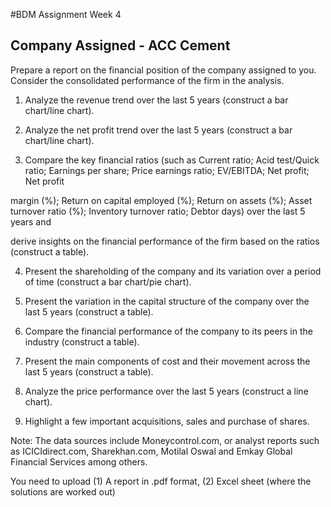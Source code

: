 #BDM Assignment Week 4

## Company Assigned - ACC Cement
Prepare a report on the financial position of the company assigned to you. Consider the consolidated performance of the firm in the analysis.

1) Analyze the revenue trend over the last 5 years (construct a bar chart/line chart).

2) Analyze the net profit trend over the last 5 years (construct a bar chart/line chart).

3) Compare the key financial ratios (such as Current ratio; Acid test/Quick ratio; Earnings per share; Price earnings ratio; EV/EBITDA; Net profit; Net profit

margin (%); Return on capital employed (%); Return on assets (%); Asset turnover ratio (%); Inventory turnover ratio; Debtor days) over the last 5 years and

derive insights on the financial performance of the firm based on the ratios (construct a table).

4) Present the shareholding of the company and its variation over a period of time (construct a bar chart/pie chart).

5) Present the variation in the capital structure of the company over the last 5 years (construct a table).

6) Compare the financial performance of the company to its peers in the industry (construct a table).

7) Present the main components of cost and their movement across the last 5 years (construct a table).

8) Analyze the price performance over the last 5 years (construct a line chart).

9) Highlight a few important acquisitions, sales and purchase of shares.

Note: The data sources include Moneycontrol.com, or analyst reports such as ICICIdirect.com, Sharekhan.com, Motilal Oswal and Emkay Global Financial Services among others.

You need to upload (1) A report in .pdf format, (2) Excel sheet (where the solutions are worked out)
